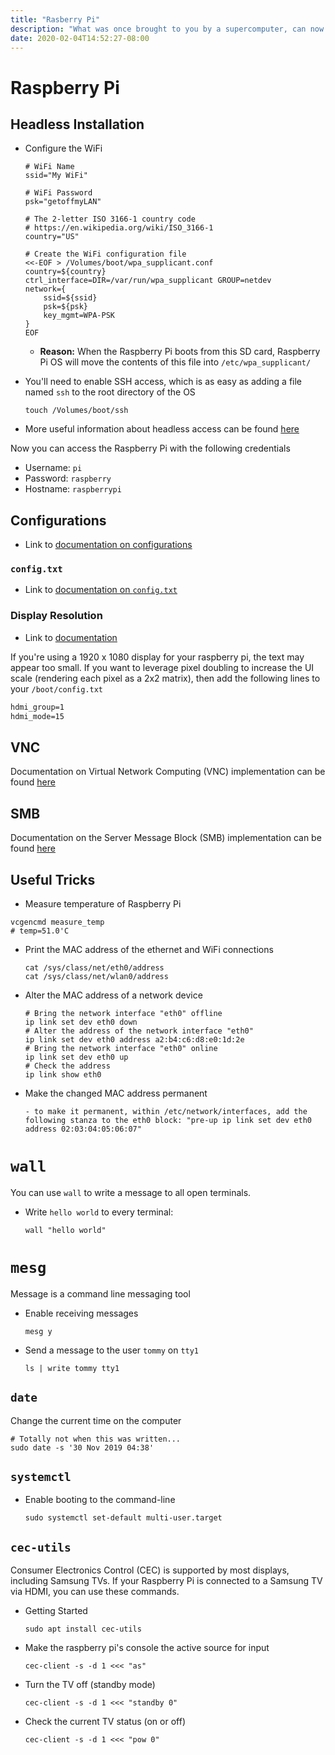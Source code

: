 ```yaml
---
title: "Rasberry Pi"
description: "What was once brought to you by a supercomputer, can now be achieved with a $20 bill"
date: 2020-02-04T14:52:27-08:00
---
```


# Raspberry Pi

## Headless Installation

* Configure the WiFi 

  ```shell script
  # WiFi Name
  ssid="My WiFi"

  # WiFi Password
  psk="getoffmyLAN"

  # The 2-letter ISO 3166-1 country code
  # https://en.wikipedia.org/wiki/ISO_3166-1
  country="US"

  # Create the WiFi configuration file
  <<-EOF > /Volumes/boot/wpa_supplicant.conf
  country=${country}
  ctrl_interface=DIR=/var/run/wpa_supplicant GROUP=netdev
  network={
      ssid=${ssid}
      psk=${psk}
      key_mgmt=WPA-PSK
  }
  EOF
  ```

  * **Reason:** When the Raspberry Pi boots from this SD card, Raspberry Pi OS will move the contents of this file into `/etc/wpa_supplicant/`

* You'll need to enable SSH access, which is as easy as adding a file named `ssh` to the root directory of the OS

  ```shell script
  touch /Volumes/boot/ssh
  ```

* More useful information about headless access can be found [here](https://www.raspberrypi.org/documentation/remote-access/ip-address.md)

Now you can access the Raspberry Pi with the following credentials

* Username: `pi`
* Password: `raspberry`
* Hostname: `raspberrypi`

## Configurations

* Link to [documentation on configurations](https://www.raspberrypi.org/documentation/configuration/)

### `config.txt`

* Link to [documentation on `config.txt`](https://www.raspberrypi.org/documentation/configuration/config-txt/)

### Display Resolution

* Link to [documentation](https://www.raspberrypi.org/documentation/configuration/config-txt/video.md)

If you're using a 1920 x 1080 display for your raspberry pi, the text may appear too small. If you want to leverage pixel doubling to increase the UI scale (rendering each pixel as a 2x2 matrix), then add the following lines to your `/boot/config.txt`

```txt
hdmi_group=1
hdmi_mode=15
```

## VNC

Documentation on Virtual Network Computing (VNC) implementation can be found [here](https://www.raspberrypi.org/documentation/remote-access/vnc/README.md)

## SMB

Documentation on the Server Message Block (SMB) implementation can be found [here](https://www.raspberrypi.org/documentation/remote-access/samba.md)

## Useful Tricks

* Measure temperature of Raspberry Pi

```shell script
vcgencmd measure_temp
# temp=51.0'C
```

* Print the MAC address of the ethernet and WiFi connections

  ```shell script
  cat /sys/class/net/eth0/address
  cat /sys/class/net/wlan0/address
  ```

* Alter the MAC address of a network device

  ```shell script
  # Bring the network interface "eth0" offline
  ip link set dev eth0 down
  # Alter the address of the network interface "eth0"
  ip link set dev eth0 address a2:b4:c6:d8:e0:1d:2e
  # Bring the network interface "eth0" online
  ip link set dev eth0 up
  # Check the address
  ip link show eth0
  ```

* Make the changed MAC address permanent

  ```shell script
  - to make it permanent, within /etc/network/interfaces, add the following stanza to the eth0 block: "pre-up ip link set dev eth0 address 02:03:04:05:06:07"

# `wall`

You can use `wall` to write a message to all open terminals.

* Write `hello world` to every terminal:

  ```shell script
  wall "hello world"
  ```

# `mesg`

Message is a command line messaging tool

* Enable receiving messages

  ```shell script
  mesg y
  ```

* Send a message to the user `tommy` on `tty1`

  ```shell script
  ls | write tommy tty1
  ```

## `date`

Change the current time on the computer

  ```shell script
  # Totally not when this was written...
  sudo date -s '30 Nov 2019 04:38'
  ```

## `systemctl`

* Enable booting to the command-line

  ```shell script
  sudo systemctl set-default multi-user.target
  ```

## `cec-utils`

Consumer Electronics Control (CEC) is supported by most displays, including Samsung TVs. If your Raspberry Pi is connected to a Samsung TV via HDMI, you can use these commands.

* Getting Started

  ```shell script
  sudo apt install cec-utils
  ```

* Make the raspberry pi's console the active source for input

  ```shell script
  cec-client -s -d 1 <<< "as"
  ```

* Turn the TV off (standby mode)

  ```shell script
  cec-client -s -d 1 <<< "standby 0"
  ```

* Check the current TV status (on or off)

  ```shell script
  cec-client -s -d 1 <<< "pow 0"
  ```

